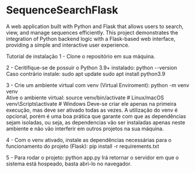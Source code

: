 # SequenceSearchFlask
A web application built with Python and Flask that allows users to search, view, and manage sequences efficiently. This project demonstrates the integration of Python backend logic with a Flask-based web interface, providing a simple and interactive user experience.

Tutorial de instalação
1 - Clone o repositório em sua máquina.

2 - Ceritifique-se de possuir o Python 3.9+ instalado:
        python --version
    Caso contrário instale:
        sudo apt update
        sudo apt install python3.9
        
3 - Crie um ambiente virtual com venv (Virtual Enviroment):
        python -m venv venv  
    Ative o ambiente virtual:
        source venv/bin/activate     # Linux/macOS
        venv\Scripts\activate        # Windows
    Deve-se criar ele apenas na primeira execução, mas deve ser ativado todas as vezes.
    A utilização do venv é opcional, porém é uma boa prática que garante com que as dependências sejam isoladas, ou seja, as dependencias vão ser instaladas apenas neste ambiente e não vão interferir 
em outros projetos na sua máquina.

4 - Com o venv ativado, instale as dependências necessárias para o funcionamento do projeto (Flask):
        pip install -r requirements.txt 

5 - Para rodar o projeto:
        python app.py
    Irá retornar o servidor em que o sistema está hospeado, basta abri-lo no navegador.
